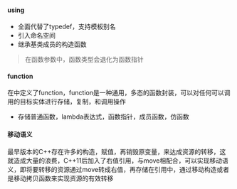 #### using 
+ 全面代替了typedef，支持模板别名
+ 引入命名空间
+ 继承基类成员的构造函数
  
>在函数参数中，函数类型会退化为函数指针

#### function
在<functional>中定义了function，function是一种通用，多态的函数封装，可以对任何可以调用的目标实体进行存储，复制，和调用操作
+ 存储普通函数，lambda表达式，函数指针，成员函数，仿函数
  
#### 移动语义
最早版本的C++存在许多的构造，赋值，再销毁原变量，来达成资源的转移，这就造成大量的浪费，C++11后加入了右值引用，与move相配合，可以实现移动语义，即将要转移的资源通过move转成右值，再存储在引用中，通过移动构造或者是移动拷贝函数来实现资源的有效转移